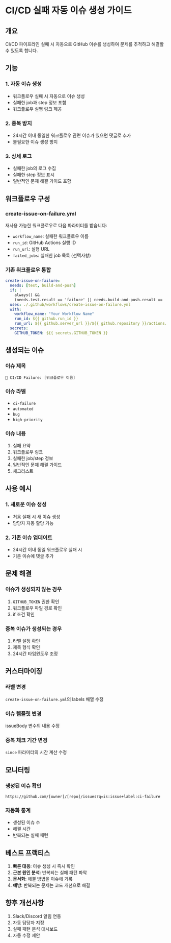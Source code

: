 # CI/CD 실패 자동 이슈 생성 가이드

## 개요

CI/CD 파이프라인 실패 시 자동으로 GitHub 이슈를 생성하여 문제를 추적하고 해결할 수 있도록 합니다.

## 기능

### 1. 자동 이슈 생성
- 워크플로우 실패 시 자동으로 이슈 생성
- 실패한 job과 step 정보 포함
- 워크플로우 실행 링크 제공

### 2. 중복 방지
- 24시간 이내 동일한 워크플로우 관련 이슈가 있으면 댓글로 추가
- 불필요한 이슈 생성 방지

### 3. 상세 로그
- 실패한 job의 로그 수집
- 실패한 step 정보 표시
- 일반적인 문제 해결 가이드 포함

## 워크플로우 구성

### create-issue-on-failure.yml
재사용 가능한 워크플로우로 다음 파라미터를 받습니다:
- `workflow_name`: 실패한 워크플로우 이름
- `run_id`: GitHub Actions 실행 ID
- `run_url`: 실행 URL
- `failed_jobs`: 실패한 job 목록 (선택사항)

### 기존 워크플로우 통합
```yaml
create-issue-on-failure:
  needs: [test, build-and-push]
  if: |
    always() && 
    (needs.test.result == 'failure' || needs.build-and-push.result == 'failure')
  uses: ./.github/workflows/create-issue-on-failure.yml
  with:
    workflow_name: "Your Workflow Name"
    run_id: ${{ github.run_id }}
    run_url: ${{ github.server_url }}/${{ github.repository }}/actions/runs/${{ github.run_id }}
  secrets:
    GITHUB_TOKEN: ${{ secrets.GITHUB_TOKEN }}
```

## 생성되는 이슈

### 이슈 제목
`🚨 CI/CD Failure: [워크플로우 이름]`

### 이슈 라벨
- `ci-failure`
- `automated`
- `bug`
- `high-priority`

### 이슈 내용
1. 실패 요약
2. 워크플로우 링크
3. 실패한 job/step 정보
4. 일반적인 문제 해결 가이드
5. 체크리스트

## 사용 예시

### 1. 새로운 이슈 생성
- 처음 실패 시 새 이슈 생성
- 담당자 자동 할당 가능

### 2. 기존 이슈 업데이트
- 24시간 이내 동일 워크플로우 실패 시
- 기존 이슈에 댓글 추가

## 문제 해결

### 이슈가 생성되지 않는 경우
1. `GITHUB_TOKEN` 권한 확인
2. 워크플로우 파일 경로 확인
3. if 조건 확인

### 중복 이슈가 생성되는 경우
1. 라벨 설정 확인
2. 제목 형식 확인
3. 24시간 타임윈도우 조정

## 커스터마이징

### 라벨 변경
`create-issue-on-failure.yml`의 labels 배열 수정

### 이슈 템플릿 변경
issueBody 변수의 내용 수정

### 중복 체크 기간 변경
`since` 파라미터의 시간 계산 수정

## 모니터링

### 생성된 이슈 확인
```
https://github.com/[owner]/[repo]/issues?q=is:issue+label:ci-failure
```

### 자동화 통계
- 생성된 이슈 수
- 해결 시간
- 반복되는 실패 패턴

## 베스트 프랙티스

1. **빠른 대응**: 이슈 생성 시 즉시 확인
2. **근본 원인 분석**: 반복되는 실패 패턴 파악
3. **문서화**: 해결 방법을 이슈에 기록
4. **예방**: 반복되는 문제는 코드 개선으로 해결

## 향후 개선사항

1. Slack/Discord 알림 연동
2. 자동 담당자 지정
3. 실패 패턴 분석 대시보드
4. 자동 수정 제안